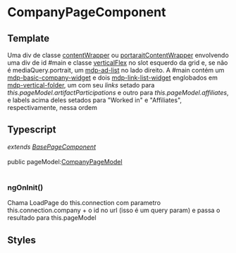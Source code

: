 # CompanyPageComponent

## Template
Uma div de classe [contentWrapper](/Docs/src/Styles.md#.contentWrapper) ou [portaraitContentWrapper](/Docs/src/Styles.md#.contentWrapperPortrait) envolvendo uma div de id #main e classe [verticalFlex](/Docs/src/Styles.md#.verticalFlex) no slot esquerdo da grid e, se não é mediaQuery.portrait, um [mdp-ad-list](/Docs/src/app/components/structure/AdList.md) no lado direito. A #main contém um [mdp-basic-company-widget](/Docs/src/app/components/widgets/BasicCompanyWidget.md) e dois [mdp-link-list-widget](/Docs/src/app/components/widgets/LinkListWidget.md) englobados em [mdp-vertical-folder](/Docs/src/app/components/controls/folder/VerticalFolder.md), um com seu *links* setado para *this.pageModel.artifactParticipations* e outro para *this.pageModel.affiliates*, e labels acima deles setados para "Worked in" e "Affiliates", respectivamente, nessa ordem
## Typescript
*extends [BasePageComponent](/Docs/src/app/components/pages/BasePage.md)*<br><br>
public pageModel:[CompanyPageModel](/Docs/src/app/models/pages/CompanyPageModel.md)<br><br>
### ngOnInit()
Chama LoadPage do this.connection com parametro this.connection.company + o id no url (isso é um query param)  e passa o resultado para this.pageModel
## Styles